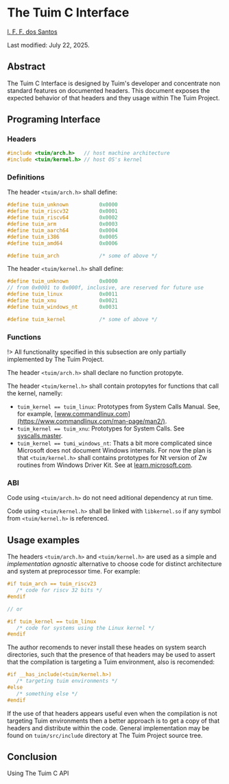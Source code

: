 # The Tuim C Interface

[I. F. F. dos Santos](mailto:ismaellxd@gmail.com)

Last modified: July 22, 2025.

## Abstract

The Tuim C Interface is designed by Tuim's developer and concentrate
non standard features on documented headers.
This document exposes the expected behavior of that headers and they usage
within The Tuim Project.

## Programing Interface

### Headers

```c
#include <tuim/arch.h>   // host machine architecture
#include <tuim/kernel.h> // host OS's kernel
```

### Definitions

The header `<tuim/arch.h>` shall define:

```c
#define tuim_unknown          0x0000
#define tuim_riscv32          0x0001
#define tuim_riscv64          0x0002
#define tuim_arm              0x0003
#define tuim_aarch64          0x0004
#define tuim_i386             0x0005
#define tuim_amd64            0x0006

#define tuim_arch             /* some of above */
```

The header `<tuim/kernel.h>` shall define:

```c
#define tuim_unknown          0x0000
// from 0x0001 to 0x000f, inclusive, are reserved for future use
#define tuim_linux            0x0011
#define tuim_xnu              0x0021
#define tuim_windows_nt       0x0031

#define tuim_kernel           /* some of above */
```

### Functions

!> All functionality specified in this subsection are only partially implemented
by The Tuim Project.

The header `<tuim/arch.h>` shall declare no function protopyte.

The header `<tuim/kernel.h>` shall contain protopytes for
functions that call the kernel, namelly:

- `tuim_kernel == tuim_linux`:
   Prototypes from System Calls Manual.
   See, for example, [www.commandlinux.com](https://www.commandlinux.com/man-page/man2/).
- `tuim_kernel == tuim_xnu`:
   Prototypes for System Calls.
   See [syscalls.master](https://github.com/apple-oss-distributions/xnu/blob/main/bsd/kern/syscalls.master).
- `tuim_kernel == tumi_windows_nt`:
   Thats a bit more complicated since Microsoft does not document
   Windows internals.
   For now the plan is that `<tuim/kernel.h>` shall contains prototypes
   for Nt version of Zw routines from Windows Driver Kit. See at
   [learn.microsoft.com](https://learn.microsoft.com/en-us/windows-hardware/drivers/ddi/_kernel/).

### ABI

Code using `<tuim/arch.h>` do not need aditional dependency at run time.

Code using `<tuim/kernel.h>` shall be linked with
`libkernel.so` if any symbol from `<tuim/kernel.h>` is referenced.

## Usage examples

The headers `<tuim/arch.h>` and `<tuim/kernel.h>`
are used as a simple and *implementation agnostic*
alternative to choose code for distinct architecture and system
at preprocessor time. For example:

```c
#if tuim_arch == tuim_riscv23
   /* code for riscv 32 bits */
#endif

// or

#if tuim_kernel == tuim_linux
   /* code for systems using the Linux kernel */
#endif
```

The author recomends to never install these heades on
system search directories, such that the presence of that headers
may be used to assert that the compilation is targeting a Tuim environment,
also is recomended:

```c
#if __has_include(<tuim/kernel.h>)
   /* targeting tuim environments */
#else
   /* something else */
#endif
```

If the use of that headers appears useful even when
the compilation is not targeting Tuim environments then a better approach
is to get a copy of that headers and distribute within the code.
General implementation may be found on `tuim/src/include` directory
at The Tuim Project source tree.

## Conclusion

Using The Tuim C API
